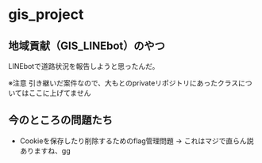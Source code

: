 # gis_project
## 地域貢献（GIS_LINEbot）のやつ

LINEbotで道路状況を報告しようと思ったんだ。

※注意
引き継いだ案件なので、大もとのprivateリポジトリにあったクラスについてはここに上げてません

## 今のところの問題たち
- Cookieを保存したり削除するためのflag管理問題 -> これはマジで直らん説ありますね、gg
